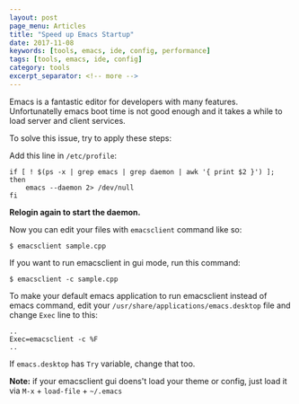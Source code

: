 ```yaml
---
layout: post
page_menu: Articles
title: "Speed up Emacs Startup"
date: 2017-11-08
keywords: [tools, emacs, ide, config, performance]
tags: [tools, emacs, ide, config]
category: tools
excerpt_separator: <!-- more -->
---
```

Emacs is a fantastic editor for developers with many features.
Unfortunatelly emacs boot time is not good enough and it takes a while to load server and client services.
<!-- more -->

To solve this issue, try to apply these steps:

Add this line in `/etc/profile`:
```
if [ ! $(ps -x | grep emacs | grep daemon | awk '{ print $2 }') ]; then
	emacs --daemon 2> /dev/null
fi
```

**Relogin again to start the daemon.**

Now you can edit your files with `emacsclient` command like so:
```
$ emacsclient sample.cpp
```

If you want to run emacsclient in gui mode, run this command:
```
$ emacsclient -c sample.cpp
```

To make your default emacs application to run emacsclient instead of emacs command,
edit your `/usr/share/applications/emacs.desktop` file and change `Exec` line to this:
```
..
Exec=emacsclient -c %F
..
```

If `emacs.desktop` has `Try` variable, change that too.

**Note:** if your emacsclient gui doens't load your theme or config, just load it via `M-x` + `load-file` + `~/.emacs`
